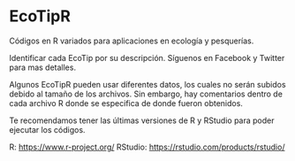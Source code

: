 # EcoTipR
Códigos en R variados para aplicaciones en ecología y pesquerías.

Identificar cada EcoTip por su descripción. Síguenos en Facebook y Twitter para mas detalles.

Algunos EcoTipR pueden usar diferentes datos, los cuales no serán subidos debido al tamaño de los archivos. Sin embargo, hay comentarios dentro de cada archivo R donde se especifica de donde fueron obtenidos.

Te recomendamos tener las últimas versiones de R y RStudio para poder ejecutar los códigos.

R: https://www.r-project.org/
RStudio: https://rstudio.com/products/rstudio/
